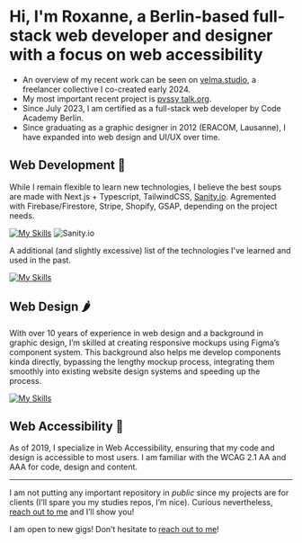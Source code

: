 # Hi, I'm Roxanne, a Berlin-based full-stack web developer and designer with a focus on web accessibility
- An overview of my recent work can be seen on [velma.studio](https://www.velma.studio), a freelancer collective I co-created early 2024.
- My most important recent project is [pvssy talk.org](https://www.pvssy-talk.org).
- Since July 2023, I am certified as a full-stack web developer by Code Academy Berlin.
- Since graduating as a graphic designer in 2012 (ERACOM, Lausanne), I have expanded into web design and UI/UX over time.

## Web Development 🍲
While I remain flexible to learn new technologies, I believe the best soups are made with Next.js + Typescript, TailwindCSS, [Sanity.io](https://www.sanity.io). Agremented with Firebase/Firestore, Stripe, Shopify, GSAP, depending on the project needs.

[![My Skills](https://skillicons.dev/icons?i=nextjs,tailwind,ts,firebase,vscode,vercel)](https://skillicons.dev) ![Sanity.io](https://avatars.githubusercontent.com/u/17177659?s=50&v=4)


A additional (and slightly excessive) list of the technologies I've learned and used in the past.

[![My Skills](https://skillicons.dev/icons?i=html,css,sass,js,react,nodejs,express,mongodb,git,github,postman,regex,graphql,wordpress)](https://skillicons.dev) 

## Web Design 🌶️
With over 10 years of experience in web design and a background in graphic design, I’m skilled at creating responsive mockups using Figma’s component system. This background also helps me develop components kinda directly, bypassing the lengthy mockup process, integrating them smoothly into existing website design systems and speeding up the process.

[![My Skills](https://skillicons.dev/icons?i=figma)](https://skillicons.dev)

## Web Accessibility 🫚
As of 2019, I specialize in Web Accessibility, ensuring that my code and design is accessible to most users. I am familiar with the WCAG 2.1 AA and AAA for code, design and content.

***
I am not putting any important repository in _public_ since my projects are for clients (I’ll spare you my studies repos, I’m nice). Curious nevertheless, [reach out to me](mailto:hello@roxanne-borloz.net) and I’ll show you!

I am open to new gigs! Don’t hesitate to [reach out to me](mailto:hello@roxanne-borloz.net)!

